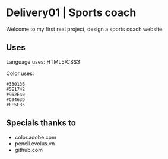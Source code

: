 # Delivery01 | Sports coach

Welcome to my first real project, design a sports coach website

## Uses
Language uses: HTML5/CSS3

Color uses:
```
#330136
#5E1742
#962E40
#C9463D
#FF5E35
```

## Specials thanks to

* color.adobe.com
* pencil.evolus.vn
* github.com

